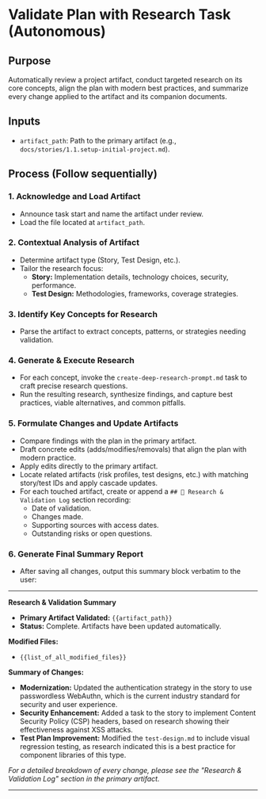 <!-- Powered by BMAD™ Core -->

# Validate Plan with Research Task (Autonomous)

## Purpose

Automatically review a project artifact, conduct targeted research on its core concepts, align the plan with modern best practices, and summarize every change applied to the artifact and its companion documents.

## Inputs

- `artifact_path`: Path to the primary artifact (e.g., `docs/stories/1.1.setup-initial-project.md`).

## Process (Follow sequentially)

### 1. Acknowledge and Load Artifact

- Announce task start and name the artifact under review.
- Load the file located at `artifact_path`.

### 2. Contextual Analysis of Artifact

- Determine artifact type (Story, Test Design, etc.).
- Tailor the research focus:
  - **Story:** Implementation details, technology choices, security, performance.
  - **Test Design:** Methodologies, frameworks, coverage strategies.

### 3. Identify Key Concepts for Research

- Parse the artifact to extract concepts, patterns, or strategies needing validation.

### 4. Generate & Execute Research

- For each concept, invoke the `create-deep-research-prompt.md` task to craft precise research questions.
- Run the resulting research, synthesize findings, and capture best practices, viable alternatives, and common pitfalls.

### 5. Formulate Changes and Update Artifacts

- Compare findings with the plan in the primary artifact.
- Draft concrete edits (adds/modifies/removals) that align the plan with modern practice.
- Apply edits directly to the primary artifact.
- Locate related artifacts (risk profiles, test designs, etc.) with matching story/test IDs and apply cascade updates.
- For each touched artifact, create or append a `## 🔬 Research & Validation Log` section recording:
  - Date of validation.
  - Changes made.
  - Supporting sources with access dates.
  - Outstanding risks or open questions.

### 6. Generate Final Summary Report

- After saving all changes, output this summary block verbatim to the user:

---

**Research & Validation Summary**

- **Primary Artifact Validated:** `{{artifact_path}}`
- **Status:** Complete. Artifacts have been updated automatically.

**Modified Files:**

- `{{list_of_all_modified_files}}`

**Summary of Changes:**

- **Modernization:** Updated the authentication strategy in the story to use passwordless WebAuthn, which is the current industry standard for security and user experience.
- **Security Enhancement:** Added a task to the story to implement Content Security Policy (CSP) headers, based on research showing their effectiveness against XSS attacks.
- **Test Plan Improvement:** Modified the `test-design.md` to include visual regression testing, as research indicated this is a best practice for component libraries of this type.

_For a detailed breakdown of every change, please see the "Research & Validation Log" section in the primary artifact._

---
